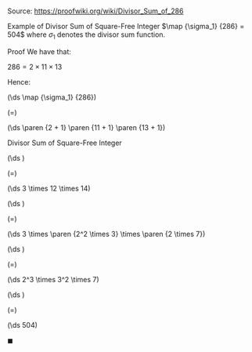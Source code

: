 # 

Source: https://proofwiki.org/wiki/Divisor_Sum_of_286

Example of Divisor Sum of Square-Free Integer
$\map {\sigma_1} {286} = 504$
where $\sigma_1$ denotes the divisor sum function.


Proof
We have that:

$286 = 2 \times 11 \times 13$

Hence:














\(\ds \map {\sigma_1} {286}\)

\(=\)







\(\ds \paren {2 + 1} \paren {11 + 1} \paren {13 + 1}\)





Divisor Sum of Square-Free Integer














\(\ds \)

\(=\)







\(\ds 3 \times 12 \times 14\)




















\(\ds \)

\(=\)







\(\ds 3 \times \paren {2^2 \times 3} \times \paren {2 \times 7}\)




















\(\ds \)

\(=\)







\(\ds 2^3 \times 3^2 \times 7\)




















\(\ds \)

\(=\)







\(\ds 504\)









$\blacksquare$





